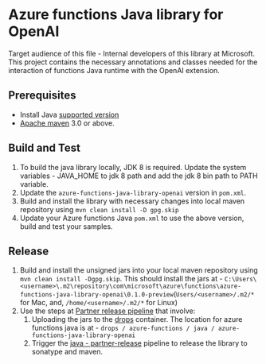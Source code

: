# Azure functions Java library for OpenAI

Target audience of this file - Internal developers of this library at Microsoft.
This project contains the necessary annotations and classes needed for the interaction of functions Java runtime with the OpenAI extension.

## Prerequisites

* Install Java [supported version](https://learn.microsoft.com/en-us/azure/azure-functions/functions-reference-java?tabs=bash%2Cconsumption#java-versions)
* [Apache maven](https://maven.apache.org/) 3.0 or above.

## Build and Test

1. To build the java library locally, JDK 8 is required. Update the system variables - JAVA_HOME to jdk 8 path and add the jdk 8 bin path to PATH variable.
1. Update the `azure-functions-java-library-openai` version in `pom.xml`.
1. Build and install the library with necessary changes into local maven repository using `mvn clean install -D gpg.skip`
1. Update your Azure functions Java `pom.xml` to use the above version, build and test your samples.

## Release

1. Build and install the unsigned jars into your local maven repository using `mvn clean install -Dgpg.skip`. This should install the jars at - `C:\Users\<username>\.m2\repository\com\microsoft\azure\functions\azure-functions-java-library-openai\0.1.0-preview`(`Users/<username>/.m2/*` for Mac, and, `/home/<username>/.m2/*` for Linux)
1. Use the steps at [Partner release pipeline](https://dev.azure.com/azure-sdk/internal/_wiki/wikis/internal.wiki/1/Partner-Release-Pipeline) that involve:
    1. Uploading the jars to the [drops](https://azuresdkpartnerdrops.blob.core.windows.net/drops) container. The location for azure functions java is at -  `drops / azure-functions / java / azure-functions-java-library-openai`
    1. Trigger the [java - partner-release](https://dev.azure.com/azure-sdk/internal/_build?definitionId=1809&_a=summary) pipeline to release the library to sonatype and maven.
